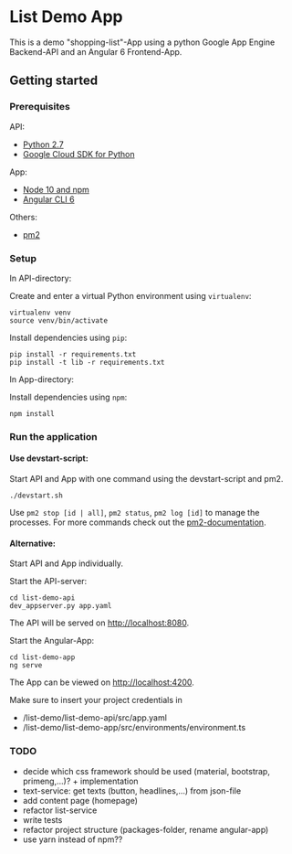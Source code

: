 # List Demo App

This is a demo "shopping-list"-App using a python Google App Engine Backend-API and an Angular 6 Frontend-App.

## Getting started

### Prerequisites

API:
 - [Python 2.7](https://docs.python.org/2.7/) 
 - [Google Cloud SDK for Python](https://cloud.google.com/appengine/docs/standard/python/download)
 
App:
 - [Node 10 and npm](https://nodejs.org/en/)
 - [Angular CLI 6](https://cli.angular.io)
 
Others:
 - [pm2](https://pm2.io/doc/en/runtime/quick-start/)
 
### Setup

In API-directory:

Create and enter a virtual Python environment using ```virtualenv```:
```
virtualenv venv
source venv/bin/activate
```

Install dependencies using ```pip```:
```
pip install -r requirements.txt
pip install -t lib -r requirements.txt
```

In App-directory:

Install dependencies using ```npm```:
```
npm install
```

### Run the application

#### Use devstart-script:
Start API and App with one command using the devstart-script and pm2.
```
./devstart.sh
```
Use ```pm2 stop [id | all]```, ```pm2 status```, ```pm2 log [id]``` to manage the processes. For more commands check out the [pm2-documentation](https://pm2.io/doc/en/runtime/quick-start/).

#### Alternative:
Start API and App individually.

Start the API-server:
```
cd list-demo-api
dev_appserver.py app.yaml
```
The API will be served on [http://localhost:8080](http://localhost:8080).

Start the Angular-App:
```
cd list-demo-app
ng serve
```
The App can be viewed on [http://localhost:4200](http://localhost:4200).

Make sure to insert your project credentials in
 - /list-demo/list-demo-api/src/app.yaml
 - /list-demo/list-demo-app/src/environments/environment.ts
 
 ### TODO
 - decide which css framework should be used (material, bootstrap, primeng,...)? + implementation
 - text-service: get texts (button, headlines,...) from json-file
 - add content page (homepage)
 - refactor list-service
 - write tests
 - refactor project structure (packages-folder, rename angular-app)
 - use yarn instead of npm??
